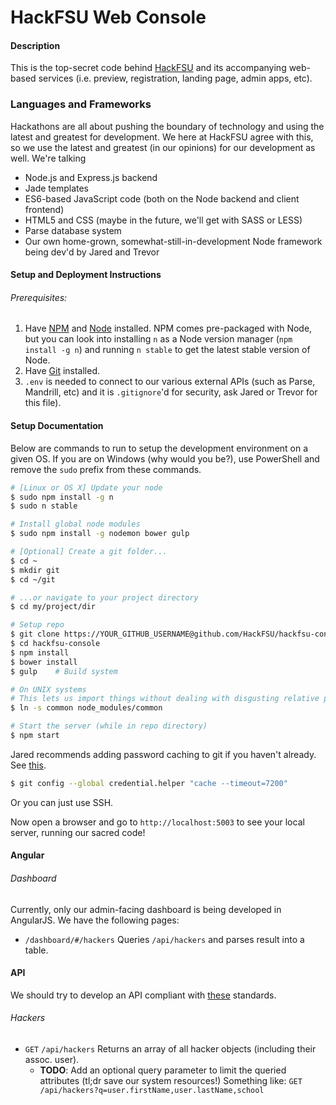HackFSU Web Console
===================

#### Description
This is the top-secret code behind [HackFSU](http://hackfsu.com) and its accompanying
web-based services (i.e. preview, registration, landing page, admin apps, etc).

### Languages and Frameworks
Hackathons are all about pushing the boundary of technology and using the latest and
greatest for development. We here at HackFSU agree with this, so we use the latest and greatest (in our opinions) for our development as well. We're talking
* Node.js and Express.js backend
* Jade templates
* ES6-based JavaScript code (both on the Node backend and client frontend)
* HTML5 and CSS (maybe in the future, we'll get with SASS or LESS)
* Parse database system
* Our own home-grown, somewhat-still-in-development Node framework being dev'd by
Jared and Trevor

#### Setup and Deployment Instructions

###### Prerequisites:

1. Have [NPM](https://www.npmjs.com/) and [Node](https://nodejs.org/en/) installed. NPM comes pre-packaged with Node, but you can look into installing
`n` as a Node version manager (`npm install -g n`) and running `n stable` to get the
latest stable version of Node.
2. Have [Git](https://git-scm.com/downloads) installed.
3. `.env` is needed to connect to our various external APIs (such as Parse, Mandrill, etc)  and it is `.gitignore`'d for security, ask Jared or Trevor for this file).


#### Setup Documentation
Below are commands to run to setup the development environment on a given OS. If you are on Windows (why would you be?), use PowerShell and remove the `sudo` prefix from these
commands.

```bash
# [Linux or OS X] Update your node
$ sudo npm install -g n
$ sudo n stable

# Install global node modules
$ sudo npm install -g nodemon bower gulp

# [Optional] Create a git folder...
$ cd ~
$ mkdir git
$ cd ~/git

# ...or navigate to your project directory
$ cd my/project/dir

# Setup repo
$ git clone https://YOUR_GITHUB_USERNAME@github.com/HackFSU/hackfsu-console.git
$ cd hackfsu-console
$ npm install
$ bower install
$ gulp    # Build system

# On UNIX systems
# This lets us import things without dealing with disgusting relative paths
$ ln -s common node_modules/common

# Start the server (while in repo directory)
$ npm start
```

Jared recommends adding password caching to git if you haven't already. See [this](http://stackoverflow.com/questions/5343068/is-there-a-way-to-skip-password-typing-when-using-https-github).
```bash
$ git config --global credential.helper "cache --timeout=7200"
```

Or you can just use SSH.

Now open a browser and go to `http://localhost:5003` to see your local server,
running our sacred code!

#### Angular
###### Dashboard
Currently, only our admin-facing dashboard is being developed in AngularJS. We have the
following pages:
* `/dashboard/#/hackers` Queries `/api/hackers` and parses result into a table.

#### API
We should try to develop an API compliant with [these](http://jsonapi.org/) standards.

###### Hackers
* `GET` `/api/hackers` Returns an array of all hacker objects (including their assoc. user).
	* **TODO**: Add an optional query parameter to limit the queried attributes (tl;dr save our
		system resources!) Something like: `GET /api/hackers?q=user.firstName,user.lastName,school`
